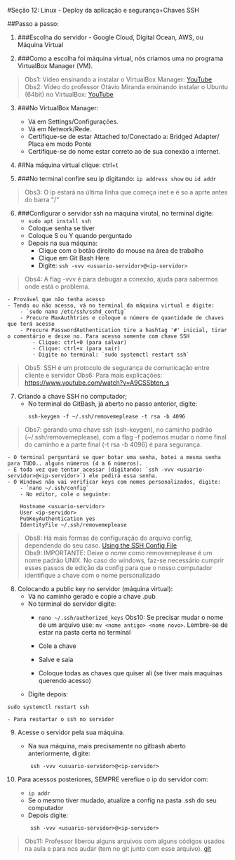 #Seção 12: Linux - Deploy da aplicação e segurança+Chaves SSH

##Passo a passo:
        
1. ###Escolha do servidor - Google Cloud, Digital Ocean, AWS, ou Máquina Virtual 
        
2. ###Como a escolha foi máquina virtual, nós criamos uma no programa VirtualBox Manager (VM).

>Obs1: Vídeo ensinando a instalar o VirtualBox Manager: [YouTube](https://www.youtube.com/watch?v=PaDTA4B7K4U)
>Obs2: Vídeo do professor Otávio Miranda ensinando instalar o Ubuntu (64bit) no VirtualBox: [YouTube](https://www.youtube.com/watch?v=Vl6f8_vin9M)

3. ###No VirtualBox Manager: 
    - Vá em Settings/Configurações.
    - Vá em Network/Rede.
    - Certifique-se de estar Attached to/Conectado a: Bridged Adapter/ Placa em modo Ponte
    - Certifique-se do nome estar correto ao de sua conexão a internet.
            
4. ##Na máquina virtual clique: ctrl+t

5. ###No terminal confire seu ip digitando: `ip address show` ou `id addr` 
>Obs3: O ip estará na última linha que começa inet e é so a aprte antes do barra "/"

6. ###Configurar o servidor ssh na máquina virutal, no terminal digite:
    - `sudo apt install ssh`
    - Coloque senha se tiver
    - Coloque S ou Y quando perguntado
    - Depois na sua máquina:
        - Clique com o botão direito do mouse na área de trabalho
        - Clique em Git Bash Here
        - Digite: `ssh -vvv <usuario-servidor>@<ip-servidor>`
>Obs4: A flag -vvv é para debugar a conexão, ajuda para sabermos onde está o problema.
            
    - Provável que não tenha acesso
    - Tendo ou não acesso, vá no terminal da máquina virtual e digite:
        - `sudo nano /etc/ssh/sshd_config`
        - Procure MaxAuthtries e coloque o número de quantidade de chaves que terá acesso
        - Procure PasswordAuthentication tire a hashtag '#' inicial, tirar o comentário e deixe no. Para acesso somente com chave SSH
            - Clique: ctrl+0 (para salvar)
            - Clique: ctrl+x (para sair)
            - Digite no terminal: `sudo systemctl restart ssh`
>Obs5: SSH é um protocolo de segurança de comunicação entre cliente e servidor
>Obs6: Para mais explicações: https://www.youtube.com/watch?v=A9CSSbten_s    
        
7. Criando a chave SSH no computador;
    - No terminal do GitBash, já aberto no passo anterior, digite:
        ```
        ssh-keygen -f ~/.ssh/removemeplease -t rsa -b 4096
        ```
>Obs7: gerando uma chave ssh (ssh-keygen), no caminho padrão (~/.ssh/removemeplease), com a flag -f podemos mudar o nome final do caminho e a parte final (-t rsa -b 4096) é para segurança.
                
    - O terminal perguntará se quer botar uma senha, botei a mesma senha para TUDO.. alguns números (4 a 6 números).
    - E toda vez que tentar acessar (digitando: `ssh -vvv <usuario-servidor>@<ip-servidor>`) ele pedirá essa senha.
    - O Windows não vai verificar keys com nomes personalizados, digite:
        - `nano ~/.ssh/config`
        - No editor, cole o seguinte:
```
    Hostname <usuario-servidor>
    User <ip-servidor>
    PubKeyAuthentication yes
    IdentityFile ~/.ssh/removemeplease
```

>Obs8: Há mais formas de configuração do arquivo config, dependendo do seu caso. [Using the SSH Config File](https://linuxize.com/post/using-the-ssh-config-file/)   
>Obs9: IMPORTANTE: Deixe o nome como removemeplease é um nome padrão UNIX.  No caso do windows, faz-se necessário cumprir esses passos de edição da config para que o nosso computador identifique a chave com o nome personalizado
       
8. Colocando a public key no servidor (máquina virtual):
    - Vá no caminho gerado e copie a chave .pub
    - No terminal do servidor digite:
        - `nano ~/.ssh/authorized_keys`
Obs10: Se precisar mudar o nome de um arquivo use: `mv <nome antigo> <nome novo>`. Lembre-se de estar na pasta certa no terminal

        - Cole a chave 
        - Salve e saia
        - Coloque todas as chaves que quiser ali (se tiver mais maquinas querendo acesso)
    - Digite depois:
```
sudo systemctl restart ssh
```
    - Para restartar o ssh no servidor

9. Acesse o servidor pela sua máquina.
    - Na sua máquina, mais precisamente no gitbash aberto anteriormente, digite:
    ```
        ssh -vvv <usuario-servidor>@<ip-servidor>
    ```

10. Para acessos posteriores, SEMPRE verefiue o ip do servidor com:
    - `ip addr`
    - Se o mesmo tiver mudado, atualize a config na pasta .ssh do seu computador
    - Depois digite:
    ```
        ssh -vvv <usuario-servidor>@<ip-servidor>
    ```

>Obs11: Professor liberou alguns arquivos com alguns códigos usados na aula e para nos audar (tem no git junto com esse arquivo). [git](https://github.com/Vegildo/CursoJsOtavioMiranda)
